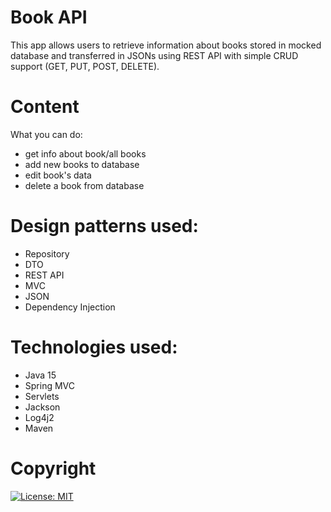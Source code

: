 # Book API
This app allows users to retrieve information about books stored in mocked database and transferred in JSONs using REST API with simple CRUD support (GET, PUT, POST, DELETE).

# Content
What you can do:
- get info about book/all books
- add new books to database
- edit book's data
- delete a book from database

# Design patterns used:
- Repository
- DTO
- REST API
- MVC
- JSON
- Dependency Injection

# Technologies used: 
- Java 15
- Spring MVC
- Servlets
- Jackson
- Log4j2
- Maven

# Copyright
[![License: MIT](https://img.shields.io/badge/License-MIT-yellow.svg)](https://opensource.org/licenses/MIT)
